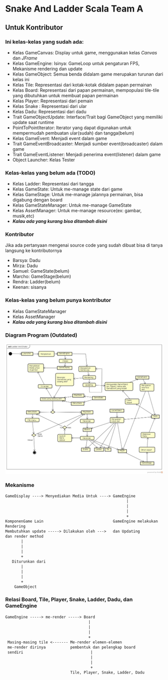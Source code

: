 # Snake And Ladder Scala Team A 

## Untuk Kontributor

### Ini kelas-kelas yang sudah ada:

* Kelas GameCanvas: Display untuk game, menggunakan kelas _Canvas_ dan _JFrame_
* Kelas GameEngine: Isinya: GameLoop untuk pengaturan FPS, Mekanisme rendering dan update
* Kelas GameObject: Semua benda didalam game merupakan turunan dari kelas ini
* Kelas Tile: Representasi dari kotak-kotak didalam papan permainan
* Kelas Board: Representasi dari papan permainan, mempopulasi tile-tile yang dibutuhkan untuk membuat papan permainan
* Kelas Player: Representasi dari pemain
* Kelas Snake : Representasi dari ular
* Kelas Dadu: Representasi dari dadu
* Trait GameObjectUpdate: Interface/Trait bagi GameObject yang memiliki update saat runtime
* PointToPointIterator: Iterator yang dapat digunakan untuk mempermudah pembuatan ular(sudah) dan tangga(belum)
* Kelas GameEvent: Menjadi event dalam game
* Trait GameEventBroadcaster: Menjadi sumber event(broadcaster) dalam game
* Trait GameEventListener: Menjadi penerima event(listener) dalam game
* Object Launcher: Kelas Tester

### Kelas-kelas yang belum ada (TODO)

* Kelas Ladder: Representasi dari tangga
* Kelas GameState: Untuk me-manage state dari game
* Kelas GameStage: Untuk me-manage jalannya permainan, bisa digabung dengan board
* Kelas GameStateManager: Untuk me-manage GameState
* Kelas AssetManager: Untuk me-manage resource(ex: gambar, musik,etc)
* ___Kalau ada yang kurang bisa ditambah disini___

### Kontributor

Jika ada pertanyaan mengenai source code yang sudah dibuat bisa di tanya langsung ke kontributornya

* Barsya: Dadu 
* Mirza: Dadu
* Samuel: GameState(belum)
* Marcho: GameStage(belum)
* Rendra: Ladder(belum)
* Keenan: sisanya

### Kelas-kelas yang belum punya kontributor

* Kelas GameStateManager
* Kelas AssetManager
* ___Kalau ada yang kurang bisa ditambah disini___

### Diagram Program (Outdated)

![Diagram Program](Plan.jpg)

### Mekanisme

    GameDisplay ----> Menyediakan Media Untuk ----> GameEngine
                                                          |
                                                          |
                                                          |
                                                          +
    KomponenGame Lain                               GameEngine melakukan Rendering
    Membutuhkan update -----> Dilakukan oleh --->   dan Updating
    dan render method
           |
           |
           |
           +
       Diturunkan dari
           |
           |
           |
           +
        GameObject
        
        
### Relasi Board, Tile, Player, Snake, Ladder, Dadu, dan GameEngine
   
    GameEngine -----> me-render -----> Board
                                         |
                                         |
                                         |
                                         +
     Masing-masing tile <------- Me-render elemen-elemen
     me-render dirinya           pembentuk dan pelengkap board
     sendiri                              |
                                          |
                                          |
                                          +
                                 Tile, Player, Snake, Ladder, Dadu
    
